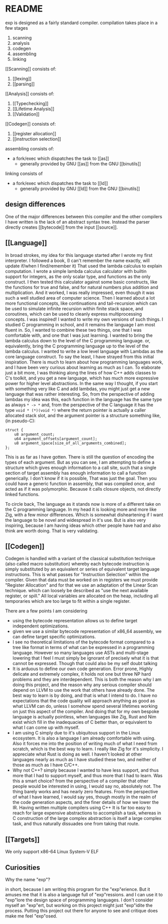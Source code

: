 # README

exp is designed as a fairly standard compiler.
compilation takes place in a few stages

1. scanning
2. analysis
3. codegen
4. assembling
5. linking

[[Scanning]] consists of:

1. [[lexing]]
2. [[parsing]]

[[Analysis]] consists of:

1. [[Typechecking]]
2. [[Lifetime Analysis]]
3. [[Validation]]

[[Codegen]] consists of:

1. [[register allocation]]
2. [[instruction selection]]

assembling consists of:

* a fork/exec which dispatches the task to [[as]]
	* generally provided by GNU [[as]] from the GNU [[binutils]]

linking consists of

 * a fork/exec which dispatches the task to [[ld]]
	 * generally provided by GNU [[ld]] from the GNU [[binutils]]

## design differences

One of the major differences between this compiler and the other compilers I have 
written is the lack of an abstract syntax tree. Instead the parser directly creates [[bytecode]] from the input [[source]]. 

## [[Language]]

In broad strokes, my idea for this language started after I wrote my first interpreter.
I followed a book, (I can't remember the name exactly, will update if/when I find/remember it) That used the lambda calculus to explain computation. I wrote a simple lambda calculus calculator with builtin support for integers, as the only scalar type, and functions as the only 
construct. I then tested this calculator against some basic constructs, like the functions for true and false, and for natural numbers plus addition and multiplication. And it worked, I was
really impressed, even though it was such a well studied area of computer science. Then I learned about a lot more functional concepts, like continuations and tail-recursion which can be used to simulate infinite recursion within finite stack space, and coroutines, which can be used to cleanly express multiprocessing concepts. I was inspired! I wanted to write my own versions of such things. I studied C programming in school, and it remains the language I am most fluent in. So, I wanted to combine these two things, one that I was comfortable with, and one that I was just learning. I wanted to bring the lambda calculus down to the level of the C programming language. or, equivalently, bring the C programming language up to the level of the lambda calculus. I wanted to write a low level language with Lambdas as the core language construct. To say the least, I have strayed from this initial inspiration. There is much to learn about how programming languages work, and I have been very curious about learning as much as I can. 
To elaborate just a bit more, I was thinking along the lines of how C++ adds classes to C's toolkit, and you get a new language, which has much more expressive power for higher level abstractions. In the same way I thought, if you start with something very like C and add lambdas, you might just get a new language that was rather interesting.
So, from the perspective of adding lambdas my idea was this, each function in the language has the same type as always `* -> *` and, from the perspective of the C language it has the type `void * (*)(void *)` where the return pointer is actually a caller allocated stack slot,
and the argument pointer is a structure something like, (in pseudo-C):

```
struct {
	u8 argument_count;
	u64 argument_offsets[argument_count];
	u8 argument_space[size_of_all_arguments_combined];
};

```

This is as far as I have gotten. There is still the question of encoding the types of each argument. But as you can see, I am attempting to define a structure which gives enough information to a call site, such that a single section of target assembly has enough information to call a function generically. I don't know if it is possible, That was just the goal.
Then you could have a generic function in assembly, that was compiled once, and acted as if it was polymorphic. Because it calls closure objects, not directly linked functions.

To circle back, The language as it stands now is more of a different take on the C programming language. In my head it is looking more and more like Zig, with a few minor differences. Which is somewhat disheartening if I want the language to be novel and widespread in it's use. But is also very inspiring, because I am having ideas which other people have had and also think are worth doing. That is very validating.

## [[Codegen]]

Codegen is handled with a variant of the classical substitution technique (also called macro substitution) whereby each bytecode instruction is simply substituted by an equivalent or series of equivalent target language instructions. This is what passes for "Instruction Selection" within the compiler. Given that data must be worked on in registers we must provide "Register Allocation" and for that we use an adaptation of the Linear Scan technique. which can loosely be described as "use the next available register, or spill." All local variables are allocated on the heap, including all temporaries which are too large to fit within a single register.

There are a few points I am considering
* using the bytecode representation allows us to define target independent optimizations. 
* given we use a similar bytecode representation of x86_64 assembly, we can define target specific optimizations.
* I see no theoretical limitations of the bytecode format compared to a tree like format in terms of what can be expressed in a programming language. However so many languages use ASTs and multi-stage lowering that I feel I must simply be ignorant of precisely what it is that cannot be expressed. Though that could also be my self doubt talking
* It is arduous to define our own code generation. Error prone, Highly delicate and extremely complex, it holds not one but three NP hard problems and they are interdependent. This is both the reason why I am doing this project, and the reason why any serious compiler should depend on LLVM to use the work that others have already done. The best way to learn is by doing, and that is what I intend to do. I have no expectations that the code quality will approach anything as good as what LLVM can do, unless I somehow spend several lifetimes working on just this aspect of the compiler. And doing that for my own bespoke language is actually pointless, when languages like Zig, Rust and Nim exist which fill in the inadequacies of C better than, or equivalent to what I can come up with myself.
* I am using C simply due to it's ubiquitous support in the Linux ecosystem. It is also a language I am already comfortable with using. Also it forces me into the position of writing much of what I need from scratch, which is the best way to learn. I really like Zig for it's simplicity. I appreciate what Rust is doing as well. I haven't looked at other languages nearly as much as I have studied these two, and neither of those as much as I have C/C++.
* Why not C++? simply because I wanted to have less support, and thus more that I had to support myself, and thus more that I had to learn. Was this a smart choice? from the perspective of a compiler that other people would be interested in using, I would say no, absolutely not. The thing barely works and has nearly zero features. From the perspective of what I have learned, I would say yes, though mostly in the realm of the code generation aspects, and the finer details of how we lower the IR. Having written multiple compilers using C++ It is far too easy to reach for large expensive abstractions to accomplish a task, whereas in C construction of the large complex abstraction is itself a large complex task, and thus naturally dissuades one from taking that route. 

## [[Targets]]

We only support x86-64 Linux System-V ELF

## Curiosities

Why the name "exp"?

in short, because I am writing this program for the "exp"erience.
But it amuses me that it is also a language full of "exp"ressions.
and I can use it to "exp"lore the design space of programming languages.
I don't consider myself an "exp"ert, but working on this project might 
just "exp"idite the process. Putting this project out there for anyone to 
see and critique does make me feel "exp"osed.

